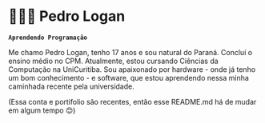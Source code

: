 # 🧑🏽‍💻 Pedro Logan

**`Aprendendo Programação`**

Me chamo Pedro Logan, tenho 17 anos e sou natural do Paraná. Concluí o ensino médio no CPM. Atualmente, estou cursando Ciências da Computação na UniCuritiba. Sou apaixonado por hardware - onde já tenho um bom conhecimento - e software, que estou aprendendo nessa minha caminhada recente pela universidade.

(Essa conta e portifolio são recentes, então esse README.md há de mudar em algum tempo 😊)
